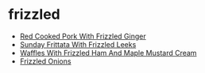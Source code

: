 # frizzled

 * [Red Cooked Pork With Frizzled Ginger](../index/r/red-cooked-pork-with-frizzled-ginger-107593.json)
 * [Sunday Frittata With Frizzled Leeks](../index/s/sunday-frittata-with-frizzled-leeks-51186240.json)
 * [Waffles With Frizzled Ham And Maple Mustard Cream](../index/w/waffles-with-frizzled-ham-and-maple-mustard-cream-107267.json)
 * [Frizzled Onions](../index/f/frizzled-onions.json)
